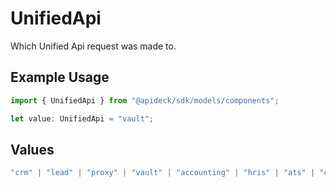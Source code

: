 # UnifiedApi

Which Unified Api request was made to.

## Example Usage

```typescript
import { UnifiedApi } from "@apideck/sdk/models/components";

let value: UnifiedApi = "vault";
```

## Values

```typescript
"crm" | "lead" | "proxy" | "vault" | "accounting" | "hris" | "ats" | "ecommerce" | "issue-tracking" | "pos" | "file-storage" | "sms"
```